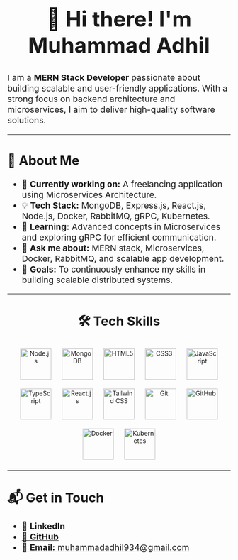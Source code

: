 <div align="center">
  <h1 style="font-size: 3rem;">👋 Hi there! I'm Muhammad Adhil</h1>
</div>

<p style="font-size: 1.2rem;">
  I am a <b>MERN Stack Developer</b> passionate about building scalable and user-friendly applications. With a strong focus on backend architecture and microservices, I aim to deliver high-quality software solutions.
</p>

---

<h2 style="font-size: 1.8rem;">🚀 About Me</h2>
<ul style="font-size: 1.2rem;">
  <li>🔭 <b>Currently working on:</b> A freelancing application using Microservices Architecture.</li>
  <li>💡 <b>Tech Stack:</b> MongoDB, Express.js, React.js, Node.js, Docker, RabbitMQ, gRPC, Kubernetes.</li>
  <li>🌱 <b>Learning:</b> Advanced concepts in Microservices and exploring gRPC for efficient communication.</li>
  <li>💬 <b>Ask me about:</b> MERN stack, Microservices, Docker, RabbitMQ, and scalable app development.</li>
  <li>🎯 <b>Goals:</b> To continuously enhance my skills in building scalable distributed systems.</li>
</ul>

---

<h2 style="font-size: 1.8rem; text-align: center;">🛠️ Tech Skills</h2>
<p align="center">
  <img src="https://cdn.jsdelivr.net/gh/devicons/devicon/icons/nodejs/nodejs-original-wordmark.svg" title="Node.js" alt="Node.js" width="70" height="70" style="margin: 10px;" />
  <img src="https://cdn.jsdelivr.net/gh/devicons/devicon/icons/mongodb/mongodb-original-wordmark.svg" title="MongoDB" alt="MongoDB" width="70" height="70" style="margin: 10px;" />
  <img src="https://cdn.jsdelivr.net/gh/devicons/devicon/icons/html5/html5-original.svg" title="HTML5" alt="HTML5" width="70" height="70" style="margin: 10px;" />
  <img src="https://cdn.jsdelivr.net/gh/devicons/devicon/icons/css3/css3-original.svg" title="CSS3" alt="CSS3" width="70" height="70" style="margin: 10px;" />
  <img src="https://cdn.jsdelivr.net/gh/devicons/devicon/icons/javascript/javascript-original.svg" title="JavaScript" alt="JavaScript" width="70" height="70" style="margin: 10px;" />
  <img src="https://cdn.jsdelivr.net/gh/devicons/devicon/icons/typescript/typescript-original.svg" title="TypeScript" alt="TypeScript" width="70" height="70" style="margin: 10px;" />
  <img src="https://cdn.jsdelivr.net/gh/devicons/devicon/icons/react/react-original.svg" title="React.js" alt="React.js" width="70" height="70" style="margin: 10px;" />
  <img src="https://upload.wikimedia.org/wikipedia/commons/d/d5/Tailwind_CSS_Logo.svg" title="Tailwind CSS" alt="Tailwind CSS" width="70" height="70" style="margin: 10px;" />
  <img src="https://cdn.jsdelivr.net/gh/devicons/devicon/icons/git/git-original.svg" title="Git" alt="Git" width="70" height="70" style="margin: 10px;" />
  <img src="https://cdn.jsdelivr.net/gh/devicons/devicon/icons/github/github-original.svg" title="GitHub" alt="GitHub" width="70" height="70" style="margin: 10px;" />
  <img src="https://cdn.jsdelivr.net/gh/devicons/devicon/icons/docker/docker-original-wordmark.svg" title="Docker" alt="Docker" width="70" height="70" style="margin: 10px;" />
  <img src="https://cdn.jsdelivr.net/gh/devicons/devicon/icons/kubernetes/kubernetes-plain-wordmark.svg" title="Kubernetes" alt="Kubernetes" width="70" height="70" style="margin: 10px;" />
</p>


---

<h2 style="font-size: 1.8rem;">📬 Get in Touch</h2>
<ul style="font-size: 1.2rem;">
  <li>💼 <b>LinkedIn</b> <a href='https://www.linkedin.com/in/muhammadadhil/'></li>
  <li>🐙 <b>GitHub</b></li>
  <li>📧 <b>Email:</b> muhammadadhil934@gmail.com</li>
</ul>
